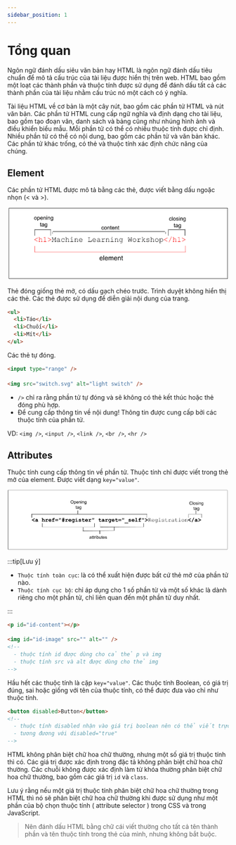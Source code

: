 ```yaml
---
sidebar_position: 1
---
```


# Tổng quan

Ngôn ngữ đánh dấu siêu văn bản hay HTML là ngôn ngữ đánh dấu tiêu chuẩn để mô tả cấu trúc của tài liệu được hiển thị trên web. HTML bao gồm một loạt các thành phần và thuộc tính được sử dụng để đánh dấu tất cả các thành phần của tài liệu nhằm cấu trúc nó một cách có ý nghĩa.

Tài liệu HTML về cơ bản là một cây nút, bao gồm các phần tử HTML và nút văn bản. Các phần tử HTML cung cấp ngữ nghĩa và định dạng cho tài liệu, bao gồm tạo đoạn văn, danh sách và bảng cũng như nhúng hình ảnh và điều khiển biểu mẫu. Mỗi phần tử có thể có nhiều thuộc tính được chỉ định. Nhiều phần tử có thể có nội dung, bao gồm các phần tử và văn bản khác. Các phần tử khác trống, có thẻ và thuộc tính xác định chức năng của chúng.

## Element

Các phần tử HTML được mô tả bằng các thẻ, được viết bằng dấu ngoặc nhọn (< và >).

![Element image](./images/the-tags-content-make-10a59ba9efd26_856.png)

Thẻ đóng giống thẻ mở, có dấu gạch chéo trước. Trình duyệt không hiển thị các thẻ. Các thẻ được sử dụng để diễn giải nội dung của trang.

```html title="Dùng thẻ ul, li để mô tả 1 danh sách"
<ul>
  <li>Táo</li>
  <li>Chuối</li>
  <li>Mít</li>
</ul>
```

Các thẻ tự đóng.

```html title="Example"
<input type="range" />

<img src="switch.svg" alt="light switch" />
```

- `/>` chỉ ra rằng phần tử tự đóng và sẽ không có thẻ kết thúc hoặc thẻ đóng phù hợp.
- Để cung cấp thông tin về nội dung! Thông tin được cung cấp bởi các thuộc tính của phần tử.

VD: `<img />`, `<input />`, `<link />`, `<br />`, `<hr />`

## Attributes

Thuộc tính cung cấp thông tin về phần tử. Thuộc tính chỉ được viết trong thẻ mở của element. Được viết dạng `key="value"`.

![Element image](./images/an-opening-tag-attribute-363effa33af66_856.png)

:::tip[Lưu ý]

- `Thuộc tính toàn cục`: là có thể xuất hiện được bất cứ thẻ mở của phần tử nào.
- `Thuộc tính cục bộ`: chỉ áp dụng cho 1 số phần từ và một số khác là dành riêng cho một phần tử, chỉ liên quan đến một phần tử duy nhất.

:::

```html title="Example"
<p id="id-content"></p>

<img id="id-image" src="" alt="" />
<!-- 
  - thuộc tính id được dùng cho cả thẻ p và img
  - thuộc tính src và alt được dùng cho thẻ img
-->
```

Hầu hết các thuộc tính là cặp `key="value"`. Các thuộc tính Boolean, có giá trị đúng, sai hoặc giống với tên của thuộc tính, có thể được đưa vào chỉ như thuộc tính.

```html
<button disabled>Button</button>
<!-- 
  - thuộc tính disabled nhận vào giá trị boolean nên có thể viết trực tiếp mà không cần điền giá trị
  - tương đương với disabled="true" 
-->
```

HTML không phân biệt chữ hoa chữ thường, nhưng một số giá trị thuộc tính thì có. Các giá trị được xác định trong đặc tả không phân biệt chữ hoa chữ thường. Các chuỗi không được xác định làm từ khóa thường phân biệt chữ hoa chữ thường, bao gồm các giá trị `id` và `class`.

Lưu ý rằng nếu một giá trị thuộc tính phân biệt chữ hoa chữ thường trong HTML thì nó sẽ phân biệt chữ hoa chữ thường khi được sử dụng như một phần của bộ chọn thuộc tính ( attribute selector ) trong CSS và trong JavaScript.

> Nên đánh dấu HTML bằng chữ cái viết thường cho tất cả tên thành phần và tên thuộc tính trong thẻ của mình, nhưng không bắt buộc.
